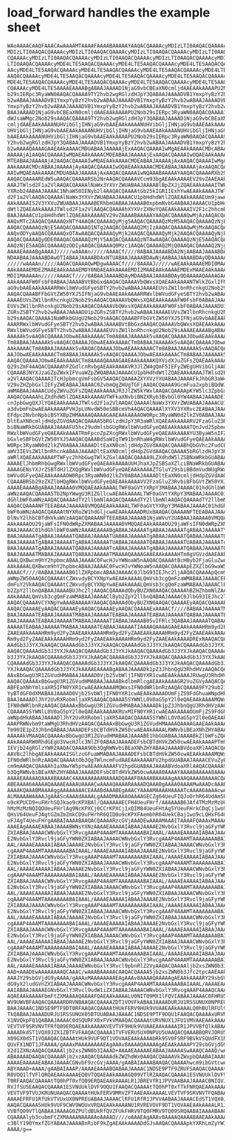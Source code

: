 # **load_forward** handles the example sheet

    WAoAAAACAAQFAAACAwAAAAMTAAAAFAAAABAAAAAYAAQACQAAAAcyMDIzLTI0AAQACQAAAAcy
    MDIzLTI0AAQACQAAAAcyMDIzLTI0AAQACQAAAAcyMDIzLTI0AAQACQAAAAcyMDIzLTI0AAQA
    CQAAAAcyMDIzLTI0AAQACQAAAAcyMDIzLTI0AAQACQAAAAcyMDIzLTI0AAQACQAAAAcyMDIz
    LTI0AAQACQAAAAcyMDE4LTE5AAQACQAAAAcyMDE4LTE5AAQACQAAAAcyMDE4LTE5AAQACQAA
    AAcyMDE4LTE5AAQACQAAAAcyMDE4LTE5AAQACQAAAAcyMDE4LTE5AAQACQAAAAcyMDE4LTE5
    AAQACQAAAAcyMDE4LTE5AAQACQAAAAcyMDE4LTE5AAQACQAAAAcyMDE4LTE5AAQACQAAAAcy
    MDE4LTE5AAQACQAAAAcyMDE4LTE5AAQACQAAAAcyMDE4LTE5AAQACQAAAAcyMDE4LTE5AAQA
    CQAAAAcyMDE4LTE5AAAAEAAAABgABAAJAAAAD1NjaG9vbCBEaXN0cmljdAAEAAkAAAAPU2No
    b29sIERpc3RyaWN0AAQACQAAAA9TY2hvb2wgRGlzdHJpY3QABAAJAAAADVB1YmxpYyBzY2hv
    b2wABAAJAAAADVB1YmxpYyBzY2hvb2wABAAJAAAADVB1YmxpYyBzY2hvb2wABAAJAAAADVB1
    YmxpYyBzY2hvb2wABAAJAAAADVB1YmxpYyBzY2hvb2wABAAJAAAADVB1YmxpYyBzY2hvb2wA
    BAAJAAAAD1NjaG9vbCBEaXN0cmljdAAEAAkAAAAPU2Nob29sIERpc3RyaWN0AAQACQAAAA1Q
    dWJsaWMgc2Nob29sAAQACQAAAA9TY2hvb2wgRGlzdHJpY3QABAAJAAAAD1NjaG9vbCBEaXN0
    cmljdAAEAAkAAAANUHVibGljIHNjaG9vbAAEAAkAAAANUHVibGljIHNjaG9vbAAEAAkAAAAN
    UHVibGljIHNjaG9vbAAEAAkAAAANUHVibGljIHNjaG9vbAAEAAkAAAANUHVibGljIHNjaG9v
    bAAEAAkAAAANUHVibGljIHNjaG9vbAAEAAkAAAAPU2Nob29sIERpc3RyaWN0AAQACQAAAA9T
    Y2hvb2wgRGlzdHJpY3QABAAJAAAADVB1YmxpYyBzY2hvb2wABAAJAAAADVB1YmxpYyBzY2hv
    b2wAAAAQAAAAGAAEAAkAAAACMDUABAAJAAAAAjExAAQACQAAAAIwMgAEAAkAAAACMDcABAAJ
    AAAAAjA1AAQACQAAAAIwMQAEAAkAAAACMDEABAAJAAAAAjExAAQACQAAAAIwOQAEAAkAAAAC
    MTEABAAJAAAAAjA2AAQACQAAAAIwMQAEAAkAAAACMDEABAAJAAAAAjAxAAQACQAAAAIwMgAE
    AAkAAAACMDcABAAJAAAAAjAyAAQACQAAAAIwOQAEAAkAAAACMDEABAAJAAAAAjAxAAQACQAA
    AAIwMQAEAAkAAAACMDUABAAJAAAAAjAxAAQACQAAAAIwNQAAABAAAAAYAAQACQAAAARXb29k
    AAQACQAAAAREdW5uAAQACQAAAARSb2NrAAQACQAAAAVCcm93bgAEAAkAAAAEV29vZAAEAAkA
    AAAJTWlsd2F1a2VlAAQACQAAAAlNaWx3YXVrZWUABAAJAAAABlBpZXJjZQAEAAkAAAAITWFy
    YXRob24ABAAJAAAAC1NhaW50IENyb2l4AAQACQAAAAtGb25kIGR1IExhYwAEAAkAAAAJTWls
    d2F1a2VlAAQACQAAAAlNaWx3YXVrZWUABAAJAAAACU1pbHdhdWtlZQAEAAkAAAAEUm9jawAE
    AAkAAAAIS2V3YXVuZWUABAAJAAAABERhbmUABAAJAAAAB0xpbmNvbG4ABAAJAAAACU1pbHdh
    dWtlZQAEAAkAAAAJTWlsd2F1a2VlAAQACQAAAAhXYXVrZXNoYQAEAAkAAAAIV2F1c2hhcmEA
    BAAJAAAACU1pbHdhdWtlZQAEAAkAAAAEV29vZAAAABAAAAAYAAQACQAAAAQwMjAzAAQACQAA
    AAQxMTc2AAQACQAAAAQxNTY4AAQACQAAAAQyMjg5AAQACQAAAAQzMzM5AAQACQAAAAQzNjE5
    AAQACQAAAAQzNjE5AAQACQAAAAQ1NTg2AAQACQAAAAQ2MjIzAAQACQAAAAQwMjMxAAQACQAA
    AAQxODYyAAQACQAAAAQxOTAwAAQACQAAAAQyMjk2AAQACQAAAAQyMjk2AAQACQAAAAQyNjk1
    AAQACQAAAAQyODE0AAQACQAAAAQzMjY5AAQACQAAAAQzNTAwAAQACQAAAAQzNjE5AAQACQAA
    AAQzNjE5AAQACQAAAAQzODIyAAQACQAAAAQ0Mzc1AAQACQAAAAQ2MjQ0AAQACQAAAAQ2Njg1
    AAAAEAAAABgAAAAJ/////wAAAAn/////AAAACf////8ABAAJAAAABDA2NjAABAAJAAAABDAx
    NDAABAAJAAAABDAwOTIABAAJAAAABDAxNTUABAAJAAAABDAwNjAABAAJAAAABDAyODAAAAAJ
    /////wAAAAn/////AAQACQAAAAQwMDgwAAAACf////8AAAAJ/////wAEAAkAAAAEMDI0MAAE
    AAkAAAAEMDE2MAAEAAkAAAAEMDY0NQAEAAkAAAAEMDI2MAAEAAkAAAAEMDExMAAEAAkAAAAE
    MDI1MAAAAAn/////AAAACf////8ABAAJAAAABDAyMDAABAAJAAAABDAyODAAAAAQAAAAGAAE
    AAkAAAAFW0FsbF0ABAAJAAAABVtBbGxdAAQACQAAAAVbQWxsXQAEAAkAAAANTWlkZGxlIFNj
    aG9vbAAEAAkAAAARRWxlbWVudGFyeSBTY2hvb2wABAAJAAAAEUVsZW1lbnRhcnkgU2Nob29s
    AAQACQAAABFFbGVtZW50YXJ5IFNjaG9vbAAEAAkAAAARRWxlbWVudGFyeSBTY2hvb2wABAAJ
    AAAAEUVsZW1lbnRhcnkgU2Nob29sAAQACQAAAAVbQWxsXQAEAAkAAAAFW0FsbF0ABAAJAAAA
    EUVsZW1lbnRhcnkgU2Nob29sAAQACQAAAAVbQWxsXQAEAAkAAAAFW0FsbF0ABAAJAAAADU1p
    ZGRsZSBTY2hvb2wABAAJAAAADU1pZGRsZSBTY2hvb2wABAAJAAAAEUVsZW1lbnRhcnkgU2No
    b29sAAQACQAAAA1NaWRkbGUgU2Nob29sAAQACQAAABFFbGVtZW50YXJ5IFNjaG9vbAAEAAkA
    AAARRWxlbWVudGFyeSBTY2hvb2wABAAJAAAABVtBbGxdAAQACQAAAAVbQWxsXQAEAAkAAAAR
    RWxlbWVudGFyeSBTY2hvb2wABAAJAAAAEUVsZW1lbnRhcnkgU2Nob29sAAAAEAAAABgABAAJ
    AAAAAk5vAAQACQAAAAJObwAEAAkAAAACTm8ABAAJAAAAAk5vAAQACQAAAAJObwAEAAkAAAAC
    Tm8ABAAJAAAAAk5vAAQACQAAAAJObwAEAAkAAAACTm8ABAAJAAAAAk5vAAQACQAAAAJObwAE
    AAkAAAACTm8ABAAJAAAAAk5vAAQACQAAAAJObwAEAAkAAAACTm8ABAAJAAAAAk5vAAQACQAA
    AAJObwAEAAkAAAACTm8ABAAJAAAAAk5vAAQACQAAAAJObwAEAAkAAAACTm8ABAAJAAAAAk5v
    AAQACQAAAAJObwAEAAkAAAACTm8AAAAQAAAAGAAEAAkAAAAKQXVidXJuZGFsZQAEAAkAAAAG
    Q29sZmF4AAQACQAAAAhFZGdlcnRvbgAEAAkAAAAVR3JlZW4gQmF5IEFyZWEgUHVibGljAAQA
    CQAAABJNYXJzaGZpZWxkIFVuaWZpZWQABAAJAAAACU1pbHdhdWtlZQAEAAkAAAAJTWlsd2F1
    a2VlAAQACQAAAA1TcHJpbmcgVmFsbGV5AAQACQAAAAZXYXVzYXUABAAJAAAAFkJhbGR3aW4t
    V29vZHZpbGxlIEFyZWEABAAJAAAAC0ZvbmQgZHUgTGFjAAQACQAAAA9GcmFua2xpbiBQdWJs
    aWMABAAJAAAACUdyZWVuZGFsZQAEAAkAAAAJR3JlZW5kYWxlAAQACQAAAApKYW5lc3ZpbGxl
    AAQACQAAAAhLZXdhdW5lZQAEAAkAAAAUTWFkaXNvbiBNZXRyb3BvbGl0YW4ABAAJAAAADE1l
    cnJpbGwgQXJlYQAEAAkAAAAJTWlsd2F1a2VlAAQACQAAAAlNaWx3YXVrZWUABAAJAAAACU11
    a3dvbmFnbwAEAAkAAAAPVHJpLUNvdW50eSBBcmVhAAQACQAAAAlXYXV3YXRvc2EABAAJAAAA
    EFdpc2NvbnNpbiBSYXBpZHMAAAAQAAAAGAAEAAkAAAAOW0Rpc3RyaWN0d2lkZV0ABAAJAAAA
    DltEaXN0cmljdHdpZGVdAAQACQAAAA5bRGlzdHJpY3R3aWRlXQAEAAkAAAARV2FzaGluZ3Rv
    biBNaWRkbGUABAAJAAAAFU5hc29udmlsbGUgRWxlbWVudGFyeQAEAAkAAAATQnJvd25pbmcg
    RWxlbWVudGFyeQAEAAkAAAATRmFpcnZpZXcgRWxlbWVudGFyeQAEAAkAAAAYU3ByaW5nIFZh
    bGxleSBFbGVtZW50YXJ5AAQACQAAABdSaWIgTW91bnRhaW4gRWxlbWVudGFyeQAEAAkAAAAO
    W0Rpc3RyaWN0d2lkZV0ABAAJAAAADltEaXN0cmljdHdpZGVdAAQACQAAABhQbGVhc2FudCBW
    aWV3IEVsZW1lbnRhcnkABAAJAAAADltEaXN0cmljdHdpZGVdAAQACQAAAA5bRGlzdHJpY3R3
    aWRlXQAEAAkAAAAPTWFyc2hhbGwgTWlkZGxlAAQACQAAAA9LZXdhdW5lZSBNaWRkbGUABAAJ
    AAAAElJhbmRhbGwgRWxlbWVudGFyeQAEAAkAAAAUUHJhaXJpZSBSaXZlciBNaWRkbGUABAAJ
    AAAAGENsYXJrZSBTdHJlZXQgRWxlbWVudGFyeQAEAAkAAAAZTGluY29sbiBBdmVudWUgRWxl
    bWVudGFyeQAEAAkAAAAOW0Rpc3RyaWN0d2lkZV0ABAAJAAAADltEaXN0cmljdHdpZGVdAAQA
    CQAAABRSb29zZXZlbHQgRWxlbWVudGFyeQAEAAkAAAAVV2FzaGluZ3RvbiBFbGVtZW50YXJ5
    AAAAEAAAABgABAAJAAAAA0VMQQAEAAkAAAALTWF0aGVtYXRpY3MABAAJAAAAC01hdGhlbWF0
    aWNzAAQACQAAAA5Tb2NpYWwgU3R1ZGllcwAEAAkAAAALTWF0aGVtYXRpY3MABAAJAAAAC01h
    dGhlbWF0aWNzAAQACQAAAAdTY2llbmNlAAQACQAAAAdTY2llbmNlAAQACQAAAAdTY2llbmNl
    AAQACQAAAANFTEEABAAJAAAAA0VMQQAEAAkAAAALTWF0aGVtYXRpY3MABAAJAAAAC01hdGhl
    bWF0aWNzAAQACQAAAAtNYXRoZW1hdGljcwAEAAkAAAADRUxBAAQACQAAAANFTEEABAAJAAAA
    DlNvY2lhbCBTdHVkaWVzAAQACQAAAANFTEEABAAJAAAAB1NjaWVuY2UABAAJAAAAA0VMQQAE
    AAkAAAAOU29jaWFsIFN0dWRpZXMABAAJAAAAA0VMQQAEAAkAAAAOU29jaWFsIFN0dWRpZXMA
    BAAJAAAAC01hdGhlbWF0aWNzAAAAEAAAABgABAAJAAAAATgABAAJAAAAATgABAAJAAAAATYA
    BAAJAAAAATgABAAJAAAAATQABAAJAAAAATUABAAJAAAAATgABAAJAAAAATQABAAJAAAAATQA
    BAAJAAAAATgABAAJAAAAATgABAAJAAAAATUABAAJAAAAATQABAAJAAAAATUABAAJAAAAATcA
    BAAJAAAAATgABAAJAAAAATQABAAJAAAAATcABAAJAAAAATgABAAJAAAAATQABAAJAAAAATQA
    BAAJAAAAATMABAAJAAAAATQABAAJAAAAATMAAAAQAAAAGAAEAAkAAAAHTm8gVGVzdAAEAAkA
    AAALQXBwcm9hY2hpbmcABAAJAAAAC0FwcHJvYWNoaW5nAAQACQAAAAtBcHByb2FjaGluZwAE
    AAkAAAALQXBwcm9hY2hpbmcABAAJAAAAC0FwcHJvYWNoaW5nAAQACQAAAApEZXZlbG9waW5n
    AAAACf////8ABAAJAAAAB01lZXRpbmcABAAJAAAAC0JlbG93IEJhc2ljAAQACQAAAApQcm9m
    aWNpZW50AAQACQAAAAtCZWxvdyBCYXNpYwAEAAkAAAALQmVsb3cgQmFzaWMABAAJAAAACEFk
    dmFuY2VkAAQACQAAAAtCZWxvdyBCYXNpYwAEAAkAAAALQmVsb3cgQmFzaWMABAAJAAAAClBy
    b2ZpY2llbnQABAAJAAAABUJhc2ljAAQACQAAAAdObyBUZXN0AAQACQAAAAhBZHZhbmNlZAAE
    AAkAAAALQmVsb3cgQmFzaWMABAAJAAAAClByb2ZpY2llbnQABAAJAAAAC0JlbG93IEJhc2lj
    AAQACQAAAAVCYXNpYwAAABAAAAAYAAQACQAAAAdObyBUZXN0AAQACQAAAAEyAAQACQAAAAEy
    AAQACQAAAAEyAAQACQAAAAEyAAQACQAAAAEyAAQACQAAAAExAAAACf////8ABAAJAAAAATMA
    BAAJAAAAATEABAAJAAAAATMABAAJAAAAATEABAAJAAAAATEABAAJAAAAATQABAAJAAAAATEA
    BAAJAAAAATEABAAJAAAAATMABAAJAAAAATIABAAJAAAAB05vIFRlc3QABAAJAAAAATQABAAJ
    AAAAATEABAAJAAAAATMABAAJAAAAATEABAAJAAAAATIAAAAQAAAAGAAEAAkAAAAHRm9yd2Fy
    ZAAEAAkAAAAHRm9yd2FyZAAEAAkAAAAHRm9yd2FyZAAEAAkAAAAHRm9yd2FyZAAEAAkAAAAH
    Rm9yd2FyZAAEAAkAAAAHRm9yd2FyZAAEAAkAAAAHRm9yd2FyZAAEAAkAAAADRExNAAQACQAA
    AAdGb3J3YXJkAAQACQAAAAdGb3J3YXJkAAQACQAAAAdGb3J3YXJkAAQACQAAAAdGb3J3YXJk
    AAQACQAAAAdGb3J3YXJkAAQACQAAAAdGb3J3YXJkAAQACQAAAAdGb3J3YXJkAAQACQAAAAdG
    b3J3YXJkAAQACQAAAAdGb3J3YXJkAAQACQAAAAdGb3J3YXJkAAQACQAAAAdGb3J3YXJkAAQA
    CQAAAAdGb3J3YXJkAAQACQAAAAdGb3J3YXJkAAQACQAAAAdGb3J3YXJkAAQACQAAAAdGb3J3
    YXJkAAQACQAAAAdGb3J3YXJkAAAAEAAAABgABAAJAAAADk1pZ3JhbnQgU3RhdHVzAAQACQAA
    AAxBbGwgU3R1ZGVudHMABAAJAAAAD0Vjb25vbWljIFN0YXR1cwAEAAkAAAAJRUwgU3RhdHVz
    AAQACQAAAAxBbGwgU3R1ZGVudHMABAAJAAAABkdlbmRlcgAEAAkAAAAGR2VuZGVyAAQACQAA
    ABFEaXNhYmlsaXR5IFN0YXR1cwAEAAkAAAAMQWxsIFN0dWRlbnRzAAQACQAAAA9FY29ub21p
    YyBTdGF0dXMABAAJAAAAD0Vjb25vbWljIFN0YXR1cwAEAAkAAAAOUmFjZS9FdGhuaWNpdHkA
    BAAJAAAADlJhY2UvRXRobmljaXR5AAQACQAAAA5SYWNlL0V0aG5pY2l0eQAEAAkAAAAMQWxs
    IFN0dWRlbnRzAAQACQAAAAxBbGwgU3R1ZGVudHMABAAJAAAADk1pZ3JhbnQgU3RhdHVzAAQA
    CQAAAA5SYWNlL0V0aG5pY2l0eQAEAAkAAAAKRUxMIFN0YXR1cwAEAAkAAAAOUmFjZS9FdGhu
    aWNpdHkABAAJAAAADlJhY2UvRXRobmljaXR5AAQACQAAAA5SYWNlL0V0aG5pY2l0eQAEAAkA
    AAAPRWNvbm9taWMgU3RhdHVzAAQACQAAAAxBbGwgU3R1ZGVudHMAAAAQAAAAGAAEAAkAAAAL
    Tm90IE1pZ3JhbnQABAAJAAAADEFsbCBTdHVkZW50cwAEAAkAAAALRWNvbiBEaXNhZHYABAAJ
    AAAAAkVMAAQACQAAAAxBbGwgU3R1ZGVudHMABAAJAAAABE1hbGUABAAJAAAABkZlbWFsZQAE
    AAkAAAARW0RhdGEgU3VwcHJlc3NlZF0ABAAJAAAADEFsbCBTdHVkZW50cwAEAAkAAAAPTm90
    IEVjb24gRGlzYWR2AAQACQAAAA9Ob3QgRWNvbiBEaXNhZHYABAAJAAAABVdoaXRlAAQACQAA
    AAVBc2lhbgAEAAkAAAAISGlzcGFuaWMABAAJAAAADEFsbCBTdHVkZW50cwAEAAkAAAAMQWxs
    IFN0dWRlbnRzAAQACQAAAAtOb3QgTWlncmFudAAEAAkAAAAFV2hpdGUABAAJAAAACEVuZyBQ
    cm9mAAQACQAAAAhIaXNwYW5pYwAEAAkAAAAFV2hpdGUABAAJAAAABVdoaXRlAAQACQAAAA9O
    b3QgRWNvbiBEaXNhZHYABAAJAAAADEFsbCBTdHVkZW50cwAAAA0AAAAYAAAABAAAAA8AAAAX
    AAAAEAAAAAQAAAABAAAAC4AAAAAAAAANAAAADQAAAF8AAAABAAAAAgAAAAQAAAA8AAAACQAA
    ABEAAAA6AAAAAQAAAAEAAAAUAAAACwAAAAQAAAARAAAADQAAABgAAAA0AAAAMwAAADcAAABR
    AAAAKQAAABMAAAAggAAAAAAAACEAAABdAAABEgAAACYAAAAMAAAAHAAAATcAAAA6AAAAcwAA
    ALMAAAAWAAAAJgAAAScAAAAdAAAALgAAADMAAAAOAAAAGECZg64UeuFIQJoOrhR64UdAmSFw
    o9cKPUCD9+uFHrhSQJkao9cKPXBAl/QAAAAAAECFH4UeuFHrf/AAAAAAB6JAf4TMzMzMzUCE
    hMzMzMzNQIQOUeuFHrlAg9NcKPXCj0CCrKPXCj1xQIM84UeuFHtAg5YUeuFHrkCDqCj1wo9c
    QHsV64UeuFJAgtGZmZmZmkCD9uFHrhR6QID0o9cKPXFAembhR64UekCBaj1wo9cLQHxF64Ue
    uFJAgT4UeuFHrgAABAIAAAABAAQACQAAAARzcGVjAAADEwAAAAMAAAITAAAAFQAAAxMAAAAA
    AAAEAgAAAAEABAAJAAAABWNsYXNzAAAAEAAAAAIABAAJAAAAE2NvbGxlY3Rvcl9jaGFyYWN0
    ZXIABAAJAAAACWNvbGxlY3RvcgAAAP4AAAMTAAAAAAAABAIAAAL/AAAAEAAAAAIABAAJAAAA
    E2NvbGxlY3Rvcl9jaGFyYWN0ZXIABAAJAAAACWNvbGxlY3RvcgAAAP4AAAMTAAAAAAAABAIA
    AAL/AAAAEAAAAAIABAAJAAAAE2NvbGxlY3Rvcl9jaGFyYWN0ZXIABAAJAAAACWNvbGxlY3Rv
    cgAAAP4AAAMTAAAAAAAABAIAAAL/AAAAEAAAAAIABAAJAAAAE2NvbGxlY3Rvcl9jaGFyYWN0
    ZXIABAAJAAAACWNvbGxlY3RvcgAAAP4AAAMTAAAAAAAABAIAAAL/AAAAEAAAAAIABAAJAAAA
    E2NvbGxlY3Rvcl9jaGFyYWN0ZXIABAAJAAAACWNvbGxlY3RvcgAAAP4AAAMTAAAAAAAABAIA
    AAL/AAAAEAAAAAIABAAJAAAAE2NvbGxlY3Rvcl9jaGFyYWN0ZXIABAAJAAAACWNvbGxlY3Rv
    cgAAAP4AAAMTAAAAAAAABAIAAAL/AAAAEAAAAAIABAAJAAAAE2NvbGxlY3Rvcl9jaGFyYWN0
    ZXIABAAJAAAACWNvbGxlY3RvcgAAAP4AAAMTAAAAAAAABAIAAAL/AAAAEAAAAAIABAAJAAAA
    E2NvbGxlY3Rvcl9jaGFyYWN0ZXIABAAJAAAACWNvbGxlY3RvcgAAAP4AAAMTAAAAAAAABAIA
    AAL/AAAAEAAAAAIABAAJAAAAE2NvbGxlY3Rvcl9jaGFyYWN0ZXIABAAJAAAACWNvbGxlY3Rv
    cgAAAP4AAAMTAAAAAAAABAIAAAL/AAAAEAAAAAIABAAJAAAAE2NvbGxlY3Rvcl9jaGFyYWN0
    ZXIABAAJAAAACWNvbGxlY3RvcgAAAP4AAAMTAAAAAAAABAIAAAL/AAAAEAAAAAIABAAJAAAA
    E2NvbGxlY3Rvcl9jaGFyYWN0ZXIABAAJAAAACWNvbGxlY3RvcgAAAP4AAAMTAAAAAAAABAIA
    AAL/AAAAEAAAAAIABAAJAAAAE2NvbGxlY3Rvcl9jaGFyYWN0ZXIABAAJAAAACWNvbGxlY3Rv
    cgAAAP4AAAMTAAAAAAAABAIAAAL/AAAAEAAAAAIABAAJAAAAE2NvbGxlY3Rvcl9jaGFyYWN0
    ZXIABAAJAAAACWNvbGxlY3RvcgAAAP4AAAMTAAAAAAAABAIAAAL/AAAAEAAAAAIABAAJAAAA
    E2NvbGxlY3Rvcl9jaGFyYWN0ZXIABAAJAAAACWNvbGxlY3RvcgAAAP4AAAMTAAAAAAAABAIA
    AAL/AAAAEAAAAAIABAAJAAAAE2NvbGxlY3Rvcl9jaGFyYWN0ZXIABAAJAAAACWNvbGxlY3Rv
    cgAAAP4AAAMTAAAAAAAABAIAAAL/AAAAEAAAAAIABAAJAAAAE2NvbGxlY3Rvcl9jaGFyYWN0
    ZXIABAAJAAAACWNvbGxlY3RvcgAAAP4AAAMTAAAAAAAABAIAAAL/AAAAEAAAAAIABAAJAAAA
    E2NvbGxlY3Rvcl9jaGFyYWN0ZXIABAAJAAAACWNvbGxlY3RvcgAAAP4AAAMTAAAAAAAABAIA
    AAL/AAAAEAAAAAIABAAJAAAAEWNvbGxlY3Rvcl9pbnRlZ2VyAAQACQAAAAljb2xsZWN0b3IA
    AAD+AAADEwAAAAAAAAQCAAAC/wAAABAAAAACAAQACQAAAA5jb2xsZWN0b3Jfc2tpcAAEAAkA
    AAAJY29sbGVjdG9yAAAA/gAAAxMAAAAAAAAEAgAAAv8AAAAQAAAAAgAEAAkAAAARY29sbGVj
    dG9yX2ludGVnZXIABAAJAAAACWNvbGxlY3RvcgAAAP4AAAMTAAAAAAAABAIAAAL/AAAAEAAA
    AAIABAAJAAAAEGNvbGxlY3Rvcl9udW1iZXIABAAJAAAACWNvbGxlY3RvcgAAAP4AAAQCAAAA
    AQAEAAkAAAAFbmFtZXMAAAAQAAAAFQAEAAkAAAALU0NIT09MX1lFQVIABAAJAAAAC0FHRU5D
    WV9UWVBFAAQACQAAAARDRVNBAAQACQAAAAZDT1VOVFkABAAJAAAADURJU1RSSUNUX0NPREUA
    BAAJAAAAC1NDSE9PTF9DT0RFAAQACQAAAAtHUkFERV9HUk9VUAAEAAkAAAALQ0hBUlRFUl9J
    TkQABAAJAAAADURJU1RSSUNUX05BTUUABAAJAAAAC1NDSE9PTF9OQU1FAAQACQAAAAxURVNU
    X1NVQkpFQ1QABAAJAAAAC0dSQURFX0xFVkVMAAQACQAAAAtURVNUX1JFU1VMVAAEAAkAAAAQ
    VEVTVF9SRVNVTFRfQ09ERQAEAAkAAAAKVEVTVF9HUk9VUAAEAAkAAAAIR1JPVVBfQlkABAAJ
    AAAADkdST1VQX0JZX1ZBTFVFAAQACQAAAA1TVFVERU5UX0NPVU5UAAQACQAAABBQRVJDRU5U
    X09GX0dST1VQAAQACQAAAAtHUk9VUF9DT1VOVAAEAAkAAAAbRk9SV0FSRF9BVkVSQUdFX1ND
    QUxFX1NDT1JFAAAA/gAAAxMAAAAAAAAEAgAAAv8AAAAQAAAAAgAEAAkAAAAPY29sbGVjdG9y
    X2d1ZXNzAAQACQAAAAljb2xsZWN0b3IAAAD+AAAAEAAAAAEABAAJAAAAASwAAAQCAAAD/wAA
    ABAAAAADAAQACQAAAARjb2xzAAQACQAAAAdkZWZhdWx0AAQACQAAAAVkZWxpbQAABAIAAAL/
    AAAAEAAAAAEABAAJAAAACGNvbF9zcGVjAAAA/gAABAIAAAABAAQACQAAAAhwcm9ibGVtcwAA
    ABYAAAD+AAAA/gAABAIAAAP/AAAAEAAAABQABAAJAAAAC1NDSE9PTF9ZRUFSAAQACQAAAAtB
    R0VOQ1lfVFlQRQAEAAkAAAAEQ0VTQQAEAAkAAAAGQ09VTlRZAAQACQAAAA1ESVNUUklDVF9D
    T0RFAAQACQAAAAtTQ0hPT0xfQ09ERQAEAAkAAAALR1JBREVfR1JPVVAABAAJAAAAC0NIQVJU
    RVJfSU5EAAQACQAAAA1ESVNUUklDVF9OQU1FAAQACQAAAAtTQ0hPT0xfTkFNRQAEAAkAAAAM
    VEVTVF9TVUJKRUNUAAQACQAAAAtHUkFERV9MRVZFTAAEAAkAAAALVEVTVF9SRVNVTFQABAAJ
    AAAAEFRFU1RfUkVTVUxUX0NPREUABAAJAAAAClRFU1RfR1JPVVAABAAJAAAACEdST1VQX0JZ
    AAQACQAAAA5HUk9VUF9CWV9WQUxVRQAEAAkAAAANU1RVREVOVF9DT1VOVAAEAAkAAAALR1JP
    VVBfQ09VTlQABAAJAAAAG0ZPUldBUkRfQVZFUkFHRV9TQ0FMRV9TQ09SRQAABAIAAAABAAQA
    CQAAAAlyb3cubmFtZXMAAAANAAAAAoAAAAD////oAAAEAgAAAv8AAAAQAAAABAAEAAkAAAAL
    c3BlY190YmxfZGYABAAJAAAABnRibF9kZgAEAAkAAAADdGJsAAQACQAAAApkYXRhLmZyYW1l
    AAAA/g==

